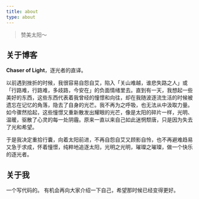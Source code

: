 ```yaml
---
title: about
type: about
---
```


> 赞美太阳～

## 关于博客

**Chaser of Light**，逐光者的直译。

以前遇到挫折的时候，我很容易自怨自艾，陷入「关山难越，谁悲失路之人」或「行路难，行路难，多歧路，今安在」的负面情绪里去。直到有一天，我想起一些美好的东西，这些东西代表着我曾经的憧憬和向往，却在我随波逐流生活的时候被遗忘在记忆的角落，隐去了自身的光芒。我不再为之呼吸，也无法从中汲取力量。如今骤然拾起，这些憧憬又重新散发出耀眼的光芒，像是太阳的碎片一样，光明、温暖，驱散了心灵的每一处阴霾。原来一直以来自己如此迷惘颓唐，只是因为失去了光和希望。

于是我决定重拾行囊，向着太阳前进，不再自怨自艾又顾影自怜，也不再避难趋易又急于求成，怀着憧憬，纯粹地追逐太阳，光明之光明，璀璨之璀璨，做一个快乐的逐光者。

## 关于我

一个写代码的。
有机会再向大家介绍一下自己，希望那时候已经变得更好。
